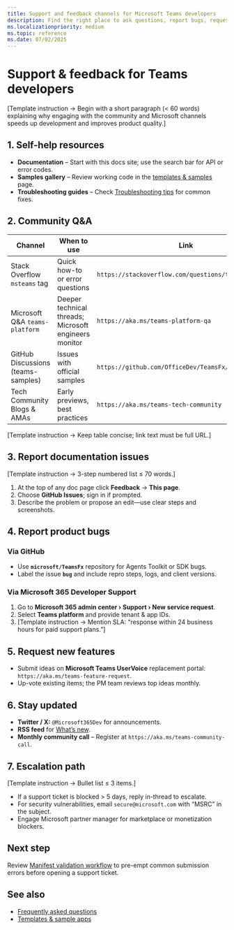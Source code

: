 ```yaml
---
title: Support and feedback channels for Microsoft Teams developers  
description: Find the right place to ask questions, report bugs, request features, and get official support while building Teams apps and AI-powered agents.  
ms.localizationpriority: medium  
ms.topic: reference  
ms.date: 07/02/2025  
---
```

# Support & feedback for Teams developers  

[Template instruction → Begin with a short paragraph (< 60 words) explaining why engaging with the community and Microsoft channels speeds up development and improves product quality.]

## 1. Self-help resources  

- **Documentation** – Start with this docs site; use the search bar for API or error codes.  
- **Samples gallery** – Review working code in the [templates & samples](templates-and-sample-apps-outline.md) page.  
- **Troubleshooting guides** – Check [Troubleshooting tips](../test/troubleshooting-tips-outline.md) for common fixes.  

## 2. Community Q&A  

| Channel | When to use | Link |  
|---------|-------------|------|  
| Stack Overflow `msteams` tag | Quick how-to or error questions | `https://stackoverflow.com/questions/tagged/msteams` |  
| Microsoft Q&A `teams-platform` | Deeper technical threads; Microsoft engineers monitor | `https://aka.ms/teams-platform-qa` |  
| GitHub Discussions (teams-samples) | Issues with official samples | `https://github.com/OfficeDev/TeamsFx/discussions` |  
| Tech Community Blogs & AMAs | Early previews, best practices | `https://aka.ms/teams-tech-community` |

[Template instruction → Keep table concise; link text must be full URL.]

## 3. Report documentation issues  

[Template instruction → 3-step numbered list ≤ 70 words.]  

1. At the top of any doc page click **Feedback** → **This page**.  
2. Choose **GitHub Issues**; sign in if prompted.  
3. Describe the problem or propose an edit—use clear steps and screenshots.

## 4. Report product bugs  

### Via GitHub  

- Use **`microsoft/TeamsFx`** repository for Agents Toolkit or SDK bugs.  
- Label the issue **`bug`** and include repro steps, logs, and client versions.

### Via Microsoft 365 Developer Support  

1. Go to **Microsoft 365 admin center › Support › New service request**.  
2. Select **Teams platform** and provide tenant & app IDs.  
3. [Template instruction → Mention SLA: “response within 24 business hours for paid support plans.”]

## 5. Request new features  

- Submit ideas on **Microsoft Teams UserVoice** replacement portal: `https://aka.ms/teams-feature-request`.  
- Up-vote existing items; the PM team reviews top ideas monthly.

## 6. Stay updated  

- **Twitter / X:** `@Microsoft365Dev` for announcements.  
- **RSS feed** for [What’s new](../overview/whats-new-for-developers-outline.md).  
- **Monthly community call** – Register at `https://aka.ms/teams-community-call`.

## 7. Escalation path  

[Template instruction → Bullet list ≤ 3 items.]  

- If a support ticket is blocked > 5 days, reply in-thread to escalate.  
- For security vulnerabilities, email `secure@microsoft.com` with “MSRC” in the subject.  
- Engage Microsoft partner manager for marketplace or monetization blockers.

## Next step  

Review [Manifest validation workflow](../test/manifest-validation-workflow-outline.md) to pre-empt common submission errors before opening a support ticket.

## See also  

- [Frequently asked questions](frequently-asked-questions-outline.md)  
- [Templates & sample apps](templates-and-sample-apps-outline.md)
